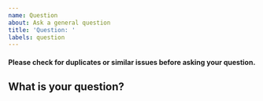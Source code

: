 ```yaml
---
name: Question
about: Ask a general question
title: 'Question: '
labels: question
---
```

#### Please check for duplicates or similar issues before asking your question.
## What is your question?
